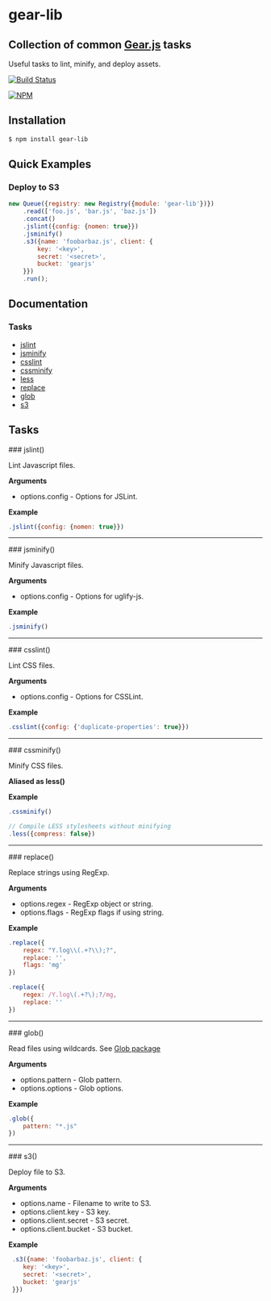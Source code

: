 # gear-lib

## Collection of common [Gear.js](/yahoo/gear) tasks

Useful tasks to lint, minify, and deploy assets.

[![Build Status](https://secure.travis-ci.org/twobit/gear-lib.png)](http://travis-ci.org/twobit/gear-lib)

[![NPM](https://nodei.co/npm/gear-lib.png?downloads=true)](https://nodei.co/npm/gear-lib/)

## Installation

```bash
$ npm install gear-lib
```

## Quick Examples

### Deploy to S3

```javascript
new Queue({registry: new Registry({module: 'gear-lib'})})
    .read(['foo.js', 'bar.js', 'baz.js'])
    .concat()
    .jslint({config: {nomen: true}})
    .jsminify()
    .s3({name: 'foobarbaz.js', client: {
        key: '<key>',
        secret: '<secret>',
        bucket: 'gearjs'
    }})
    .run();
```

## Documentation

### Tasks

 * [jslint](#jslint)
 * [jsminify](#jsminify)
 * [csslint](#csslint)
 * [cssminify](#cssminify)
 * [less](#cssminify)
 * [replace](#replace)
 * [glob](#glob)
 * [s3](#s3)

## Tasks

<a name="jslint" />
### jslint()

Lint Javascript files.

__Arguments__

 * options.config - Options for JSLint.

__Example__

```javascript
.jslint({config: {nomen: true}})
```

---------------------------------------

<a name="jsminify" />
### jsminify()

Minify Javascript files.

__Arguments__

 * options.config - Options for uglify-js.

__Example__

```javascript
.jsminify()
```

---------------------------------------

<a name="csslint" />
### csslint()

Lint CSS files.

__Arguments__

 * options.config - Options for CSSLint.

__Example__

```javascript
.csslint({config: {'duplicate-properties': true}})
```

---------------------------------------

<a name="cssminify" />
### cssminify()

Minify CSS files.

__Aliased as less()__

__Example__

```javascript
.cssminify()

// Compile LESS stylesheets without minifying
.less({compress: false})
```

---------------------------------------

<a name="replace" />
### replace()

Replace strings using RegExp.

__Arguments__

 * options.regex - RegExp object or string.
 * options.flags - RegExp flags if using string.

__Example__

```javascript
.replace({
    regex: "Y.log\\(.+?\\);?",
    replace: '',
    flags: 'mg'
})

.replace({
    regex: /Y.log\(.+?\);?/mg,
    replace: ''
})
```

---------------------------------------

<a name="glob" />
### glob()

Read files using wildcards. See [Glob package](https://github.com/isaacs/node-glob)

__Arguments__

 * options.pattern - Glob pattern.
 * options.options - Glob options.

__Example__

```javascript
.glob({
    pattern: "*.js"
})
```

---------------------------------------

<a name="s3" />
### s3()

Deploy file to S3.

__Arguments__

 * options.name - Filename to write to S3.
 * options.client.key - S3 key.
 * options.client.secret - S3 secret.
 * options.client.bucket - S3 bucket.

__Example__

```javascript
 .s3({name: 'foobarbaz.js', client: {
    key: '<key>',
    secret: '<secret>',
    bucket: 'gearjs'
 }})
```
